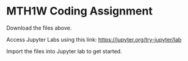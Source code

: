 # MTH1W Coding Assignment

Download the files above.

Access Jupyter Labs using this link: 
https://jupyter.org/try-jupyter/lab

Import the files into Jupyter lab to get started.
